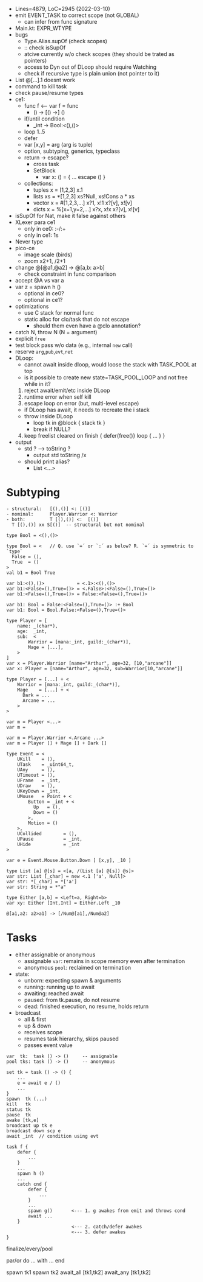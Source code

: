 - Lines=4879, LoC=2945 (2022-03-10)
- emit EVENT_TASK to correct scope (not GLOBAL)
  - can infer from func signature
- Main.kt: EXPR_WTYPE
- bugs
  - Type.Alias.supOf (check scopes)
  - :: check isSupOf
  - atcive currently w/o check scopes (they should be trated as pointers)
  - access to Dyn out of DLoop should require Watching
  - check if recursive type is plain union (not pointer to it)
- List @[...].1 doesnt work
- command to kill task
- check pause/resume types
- ce1:
  - func f <-- var f = func
    - () -> [() ->] ()
  - if/until condition
    - _int -> Bool:<(),()>
  - loop 1..5
  - defer
  - var [x,y] = arg   (arg is tuple)
  - option, subtyping, generics, typeclass
  - return -> escape?
    - cross task
    - SetBlock
      - var x: () = { ... escape () }
  - collections:
    - tuples
      x = [1,2,3]
      x.1
    - lists
      xs = *[1,2,3]
      xs?Null, xs!Cons
      a * xs
    - vector
      x = #[1,2,3,...]
      x?1, x!1
      x?[v], x![v]
    - dicts
      x = %[x=1,y=2,...]
      x?x, x!x
      x?[v], x![v]
- isSupOf for Nat, make it false against others
- XLexer para ce1
  - only in ce0: :-/:+
  - only in ce1: 1s
- Never type
- pico-ce
  - image scale (birds)
  - zoom x2+1, /2+1
- change @[@a1,@a2] -> @[a,b: a>b]
  - check constraint in func comparison
- accept @A vs var a
- var z = spawn h ()
  - optional in ce0?
  - optional in ce1?
- optimizations
  - use C stack for normal func
  - static alloc for clo/task that do not escape
    - should them even have a @clo annotation?
- catch N, throw N (N = argument)
- explicit `free`
- test block pass w/o data (e.g., internal `new` call)
- reserve `arg`,`pub`,`evt`,`ret`
- DLoop:
  - cannot await inside dloop, would loose the stack with TASK_POOL at top
  - is it possible to create new state=TASK_POOL_LOOP
    and not free while in it?
  1. reject await/emit/etc inside DLoop
  2. runtime error when self kill
  3. escape loop on error (but, multi-level escape)
  - if DLoop has await, it needs to recreate the i stack
  - throw inside DLoop
    - loop tk in @block { stack tk }
    - break if NULL?
  4. keep freelist cleared on finish
    {
      defer{free()}
      loop { ... }
    }
- output
  - std ? --> toString ?
    - output std toString /x
  - should print alias?
    - List <...>

# Subtyping
    - structural:   [(),()] <: [()]
    - nominal:      Player.Warrior <: Warrior
    - both:         T [(),()] <:  [()]
      T [(),()] xx S[()]  -- structural but not nominal

```
type Bool = <(),()>
```

```
type Bool = <   // Q. use `=´ or `:´ as below? R. `=´ is symmetric to `type`
  False = (),
  True  = ()
>
val b1 = Bool True

var b1:<(),()>            = <.1>:<(),()>
var b1:<False=(),True=()> = <.False>:<False=(),True=()>
var b1:<False=(),True=()> = False:<False=(),True=()>

var b1: Bool = False:<False=(),True=()> :+ Bool
var b1: Bool = Bool.False:<False=(),True=()>

```

```
type Player = [
    name: _(char*),
    age:  _int,
    sub:  <
        Warrior = [mana:_int, guild:_(char*)],
        Mage = [...],
    >
]
var x = Player.Warrior [name="Arthur", age=32, [10,"arcane"]]
var x: Player = [name="Arthur", age=32, sub=Warrior[10,"arcane"]]

type Player = [...] + <
    Warrior = [mana:_int, guild:_(char*)],
    Mage    = [...] + <
      Dark = ...
      Arcane = ...
    >
>

var m = Player <...>
var m = 

var m = Player.Warrior <.Arcane ...>
var m = Player [] + Mage [] + Dark []

```

```
type Event = <
    UKill    = (),
    UTask    = _uint64_t,
    UAny     = (),
    UTimeout = (),
    UFrame   = _int,
    UDraw    = (),
    UKeyDown = _int,
    UMouse   = Point + <
        Button = _int + <
          Up   = (),
          Down = ()
        >,
        Motion = ()
    >,
    UCollided        = (),
    UPause           = _int,
    UHide            = _int
>

var e = Event.Mouse.Button.Down [ [x,y], _10 ]
```

```
type List [a] @[s] = <[a, /(List [a] @[s]) @s]>
var str: List [_char] = new <.1 ['a', Null]>
var str: *[_char] = *['a']
var str: String = *"a"

type Either [a,b] = <Left=a, Right=b>
var xy: Either [Int,Int] = Either.Left _10

@[a1,a2: a2>a1] -> [/Num@[a1],/Num@a2]

```


# Tasks

- either assignable or anonymous
    - assignable `var`: remains in scope memory even after termination
    - anonymous `pool`: reclaimed on termination
- state:
    - unborn:   expecting spawn & arguments
    - running:  running up to await
    - awaiting: reached await
    - paused:   from tk.pause, do not resume
    - dead:     finished execution, no resume, holds return
- broadcast
    - all & first
    - up & down
    - receives scope
    - resumes task hierarchy, skips paused
    - passes event value

```
var  tk:  task () -> ()     -- assignable
pool tks: task () -> ()     -- anonymous

set tk = task () -> () {
    ...
    e = await e / ()
    ...
}
spawn  tk (...) 
kill   tk
status tk
pause  tk
awake [tk,e]
broadcast up tk e
broadcast down scp e
await _int  // condition using evt

task f {
    defer {
        ...
    }
    ...
    spawn h ()
    ...
    catch cnd {
        defer {
            ...
        }
        ...
        spawn g()       <--- 1. g awakes from emit and throws cond
        await ...
    }
                        <--- 2. catch/defer awakes
                        <--- 3. defer awakes
}
```

finalize/every/pool

par/or do
    ...
with
    ...
end

spawn tk1
spawn tk2
await_all [tk1,tk2]
await_any [tk1,tk2]

